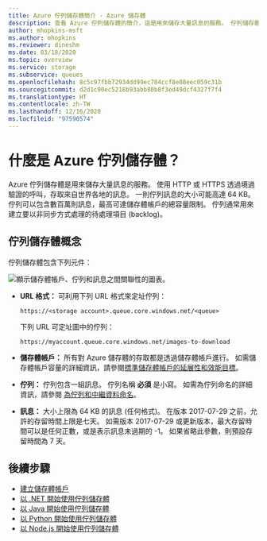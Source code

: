 ```yaml
---
title: Azure 佇列儲存體簡介 - Azure 儲存體
description: 查看 Azure 佇列儲存體的簡介，這是用來儲存大量訊息的服務。 佇列儲存體服務包含 URL 格式、儲存體帳戶、佇列和訊息。
author: mhopkins-msft
ms.author: mhopkins
ms.reviewer: dineshm
ms.date: 03/18/2020
ms.topic: overview
ms.service: storage
ms.subservice: queues
ms.openlocfilehash: 8c5c97fbb72934dd99ec784ccf8e08eec059c31b
ms.sourcegitcommit: d2d1c90ec5218b93abb80b8f3ed49dcf4327f7f4
ms.translationtype: HT
ms.contentlocale: zh-TW
ms.lasthandoff: 12/16/2020
ms.locfileid: "97590574"
---
```

# <a name="what-is-azure-queue-storage"></a>什麼是 Azure 佇列儲存體？

Azure 佇列儲存體是用來儲存大量訊息的服務。 使用 HTTP 或 HTTPS 透過境過驗證的呼叫，存取來自世界各地的訊息。 一則佇列訊息的大小可能高達 64 KB。 佇列可以包含數百萬則訊息，最高可達儲存體帳戶的總容量限制。 佇列通常用來建立要以非同步方式處理的待處理項目 (backlog)。

## <a name="queue-storage-concepts"></a>佇列儲存體概念

佇列儲存體包含下列元件：

![顯示儲存體帳戶、佇列和訊息之間關聯性的圖表。](./media/storage-queues-introduction/queue1.png)

- **URL 格式：** 可利用下列 URL 格式來定址佇列：

  `https://<storage account>.queue.core.windows.net/<queue>`

  下列 URL 可定址圖中的佇列：

  `https://myaccount.queue.core.windows.net/images-to-download`

- **儲存體帳戶：** 所有對 Azure 儲存體的存取都是透過儲存體帳戶進行。 如需儲存體帳戶容量的詳細資訊，請參閱[標準儲存體帳戶的延展性和效能目標](../common/scalability-targets-standard-account.md?toc=%2fazure%2fstorage%2fqueues%2ftoc.json)。

- **佇列：** 佇列包含一組訊息。 佇列名稱 **必須** 是小寫。 如需為佇列命名的詳細資訊，請參閱 [為佇列和中繼資料命名](/rest/api/storageservices/naming-queues-and-metadata)。

- **訊息：** 大小上限為 64 KB 的訊息 (任何格式)。 在版本 2017-07-29 之前，允許的存留時間上限是七天。 如需版本 2017-07-29 或更新版本，最大存留時間可以是任何正數，或是表示訊息未過期的 -1。 如果省略此參數，則預設存留時間為 7 天。

## <a name="next-steps"></a>後續步驟

- [建立儲存體帳戶](../common/storage-account-create.md?toc=%2fazure%2fstorage%2fqueues%2ftoc.json)
- [以 .NET 開始使用佇列儲存體](storage-dotnet-how-to-use-queues.md)
- [以 Java 開始使用佇列儲存體](storage-java-how-to-use-queue-storage.md)
- [以 Python 開始使用佇列儲存體](storage-python-how-to-use-queue-storage.md)
- [以 Node.js 開始使用佇列儲存體](storage-nodejs-how-to-use-queues.md)

